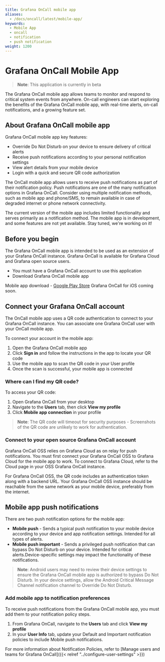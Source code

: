 ```yaml
---
title: Grafana OnCall mobile app
aliases:
  - /docs/oncall/latest/mobile-app/
keywords:
  - Mobile App
  - oncall
  - notification
  - push notification
weight: 1200
---
```


# Grafana OnCall Mobile App

>**Note**: This application is currently in beta

The Grafana OnCall mobile app allows teams to monitor and respond to critical system events from anywhere.
On-call engineers can start exploring the benefits of the Grafana OnCall mobile app, with real-time alerts, on-call notifications, and a growing feature set.


## About Grafana OnCall mobile app
Grafana OnCall mobile app key features:

- Override Do Not Disturb on your device to ensure delivery of critical alerts
- Receive push notifications according to your personal notification settings
- View alert details from your mobile device
- Login with a quick and secure QR code authorization

The OnCall mobile app allows users to receive push notifications as part of their notification policy.
Push notifications are one of the many notification options in Grafana OnCall.
Consider using multiple notification methods, such as mobile app and phone/SMS, to remain available in case of degraded internet or phone network connectivity.

The current version of the mobile app includes limited functionality and serves primarily as a notification method. The mobile app is in development, and some features are not yet available.
Stay tuned, we're working on it!

## Before you begin

The Grafana OnCall mobile app is intended to be used as an extension of your Grafana OnCall instance.
Grafana OnCall is available for Grafana Cloud and Grafana open source users.

- You must have a Grafana OnCall account to use this application
- Download Grafana OnCall mobile app

Mobile app download - [Google Play Store](https://play.google.com/apps/testing/com.grafana.oncall.prod)
Grafana OnCall for iOS coming soon.

## Connect your Grafana OnCall account 

The OnCall mobile app uses a QR code authentication to connect to your Grafana OnCall instance.
You can associate one Grafana OnCall user with your OnCall mobile app.

To connect your account in the mobile app:
1. Open the Grafana OnCall mobile app
2. Click **Sign in** and follow the instructions in the app to locate your QR code
4. Use the mobile app to scan the QR code in your User profile
5. Once the scan is successful, your mobile app is connected


### Where can I find my QR code?

To access your QR code:
1. Open Grafana OnCall from your desktop
1. Navigate to the **Users** tab, then click **View my profile**
1. Click **Mobile app connection** in your profile

>**Note**: The QR code will timeout for security purposes - Screenshots of the QR code are unlikely to work for authentication.

### Connect to your open source Grafana OnCall account

Grafana OnCall OSS relies on Grafana Cloud as on relay for push notifications. You must first connect your Grafana OnCall OSS to Grafana Cloud for the mobile app to work.
To connect to Grafana Cloud, refer to the Cloud page in your OSS Grafana OnCall instance. 

For Grafana OnCall OSS, the QR code includes an authentication token along with a backend URL. Your Grafana OnCall OSS instance should be reachable from the same network as your mobile device, preferably from the internet.

## Mobile app push notifications

There are two push notification options for the mobile app:

- **Mobile push** - Sends a typical push notification to your mobile device according to your device and app notification settings. Intended for all types of alerts.
- **Mobile push important** - Sends a privileged push notification that can bypass Do Not Disturb on your device. Intended for critical alerts.Device-specific settings may impact the functionality of these notifications.

>**Note**: Android users may need to review their device settings to ensure the Grafana OnCall mobile app is authorized to bypass Do Not Disturb. In your device settings, allow the Android Critical Message Channel notification channel to Override Do Not Disturb.
### Add mobile app to notification preferences
To receive push notifications from the Grafana OnCall mobile app, you must add them to your notification policy steps. 

1. From Grafana OnCall, navigate to the **Users** tab and click **View my profile**
1. In your **User Info** tab, update your Default and Important notification policies to include Mobile push notifications.

For more information about Notification Policies, refer to [Manage users and teams for Grafana OnCall]({{< relref "../configure-user-settings" >}})
